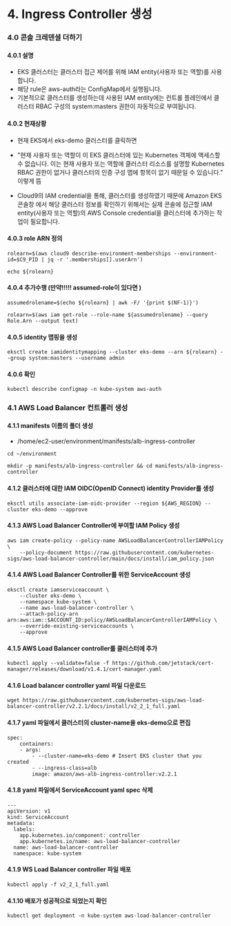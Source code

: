 # 4. Ingress Controller 생성

### 4.0 콘솔 크레덴셜 더하기
#### 4.0.1 설명
- EKS 클러스터는 클러스터 접근 제어를 위해 IAM entity(사용자 또는 역할)를 사용합니다. 
- 해당 rule은 aws-auth라는 ConfigMap에서 실행됩니다. 
- 기본적으로 클러스터를 생성하는데 사용된 IAM entity에는 컨트롤 플레인에서 클러스터 RBAC 구성의 system:masters 권한이 자동적으로 부여됩니다.

#### 4.0.2 현재상황

- 현재 EKS에서 eks-demo 클러스터를 클릭하면

- "현재 사용자 또는 역할이 이 EKS 클러스터에 있는 Kubernetes 객체에 액세스할 수 없습니다.
이는 현재 사용자 또는 역할에 클러스터 리소스를 설명할 Kubernetes RBAC 권한이 없거나 클러스터의 인증 구성 맵에 항목이 없기 때문일 수 있습니다."
이렇게 뜸

- Cloud9의 IAM credential을 통해, 클러스터를 생성하였기 때문에 Amazon EKS 콘솔창 에서 해당 클러스터 정보를 확인하기 위해서는 실제 콘솔에 접근할 IAM entity(사용자 또는 역할)의 AWS Console credential을 클러스터에 추가하는 작업이 필요합니다.


#### 4.0.3 role ARN 정의
```
rolearn=$(aws cloud9 describe-environment-memberships --environment-id=$C9_PID | jq -r '.memberships[].userArn')
```
```
echo ${rolearn}
```


#### 4.0.4 추가수행 (만약!!!!! assumed-role이 있다면 )
```
assumedrolename=$(echo ${rolearn} | awk -F/ '{print $(NF-1)}')
```
```
rolearn=$(aws iam get-role --role-name ${assumedrolename} --query Role.Arn --output text) 
```

#### 4.0.5 identity 맵핑을 생성
```
eksctl create iamidentitymapping --cluster eks-demo --arn ${rolearn} --group system:masters --username admin
```

#### 4.0.6 확인
```
kubectl describe configmap -n kube-system aws-auth
```



### 4.1 AWS Load Balancer 컨트롤러 생성
#### 4.1.1 manifests 이름의 폴더 생성
- /home/ec2-user/environment/manifests/alb-ingress-controller
```
cd ~/environment

mkdir -p manifests/alb-ingress-controller && cd manifests/alb-ingress-controller
```

#### 4.1.2 클러스터에 대한 IAM OIDC(OpenID Connect) identity Provider를 생성
```
eksctl utils associate-iam-oidc-provider --region ${AWS_REGION} --cluster eks-demo --approve
```

#### 4.1.3 AWS Load Balancer Controller에 부여할 IAM Policy 생성
```
aws iam create-policy --policy-name AWSLoadBalancerControllerIAMPolicy \
    --policy-document https://raw.githubusercontent.com/kubernetes-sigs/aws-load-balancer-controller/main/docs/install/iam_policy.json
```

#### 4.1.4 AWS Load Balancer Controller를 위한 ServiceAccount 생성
```
eksctl create iamserviceaccount \
    --cluster eks-demo \
    --namespace kube-system \
    --name aws-load-balancer-controller \
    --attach-policy-arn arn:aws:iam::$ACCOUNT_ID:policy/AWSLoadBalancerControllerIAMPolicy \
    --override-existing-serviceaccounts \
    --approve
```

#### 4.1.5 AWS Load Balancer controller를 클러스터에 추가
```
kubectl apply --validate=false -f https://github.com/jetstack/cert-manager/releases/download/v1.4.1/cert-manager.yaml
```

#### 4.1.6 Load balancer controller yaml 파일 다운로드
```
wget https://raw.githubusercontent.com/kubernetes-sigs/aws-load-balancer-controller/v2.2.1/docs/install/v2_2_1_full.yaml
```

#### 4.1.7 yaml 파일에서 클러스터의 cluster-name을 eks-demo으로 편집
```
spec:
    containers:
    - args:
        - --cluster-name=eks-demo # Insert EKS cluster that you created
        - --ingress-class=alb
        image: amazon/aws-alb-ingress-controller:v2.2.1
```

#### 4.1.8 yaml 파일에서 ServiceAccount yaml spec 삭제
```
---
apiVersion: v1
kind: ServiceAccount
metadata:
  labels:
    app.kubernetes.io/component: controller
    app.kubernetes.io/name: aws-load-balancer-controller
  name: aws-load-balancer-controller
  namespace: kube-system
```

#### 4.1.9 WS Load Balancer controller 파일 배포
```
kubectl apply -f v2_2_1_full.yaml
```

#### 4.1.10 배포가 성공적으로 되었는지 확인
```
kubectl get deployment -n kube-system aws-load-balancer-controller
```
